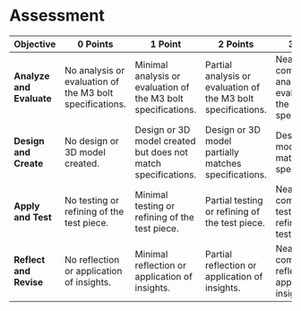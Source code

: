 # Assessment

| Objective                | 0 Points                                                 | 1 Point                                                      | 2 Points                                                     | 3 Points                                                     | 4 Points                                                     |
| ------------------------ | -------------------------------------------------------- | ------------------------------------------------------------ | ------------------------------------------------------------ | ------------------------------------------------------------ | ------------------------------------------------------------ |
| **Analyze and Evaluate** | No analysis or evaluation of the M3 bolt specifications. | Minimal analysis or evaluation of the M3 bolt specifications. | Partial analysis or evaluation of the M3 bolt specifications. | Nearly complete analysis or evaluation of the M3 bolt specifications. | Complete and thorough analysis and evaluation of the M3 bolt specifications. |
| **Design and Create**    | No design or 3D model created.                           | Design or 3D model created but does not match specifications. | Design or 3D model partially matches specifications.         | Design or 3D model mostly matches specifications.            | Design and 3D model perfectly match specifications.          |
| **Apply and Test**       | No testing or refining of the test piece.                | Minimal testing or refining of the test piece.               | Partial testing or refining of the test piece.               | Nearly complete testing or refining of the test piece.       | Complete and thorough testing and refining of the test piece. |
| **Reflect and Revise**   | No reflection or application of insights.                | Minimal reflection or application of insights.               | Partial reflection or application of insights.               | Nearly complete reflection or application of insights.       | Complete and thorough reflection and application of insights. |

